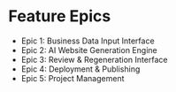 # Feature Epics

- Epic 1: Business Data Input Interface
- Epic 2: AI Website Generation Engine
- Epic 3: Review & Regeneration Interface
- Epic 4: Deployment & Publishing
- Epic 5: Project Management
